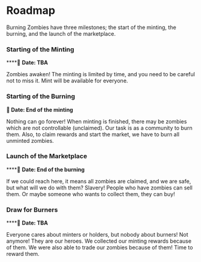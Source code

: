 # Roadmap

Burning Zombies have three milestones; the start of the minting, the burning, and the launch of the marketplace.

### Starting of the Minting

****:date: **Date: TBA**

Zombies awaken! The minting is limited by time, and you need to be careful not to miss it. Mint will be available for everyone.

### Starting of the Burning

****:date:** Date: End of the minting**

Nothing can go forever! When minting is finished, there may be zombies which are not controllable (unclaimed). Our task is as a community to burn them. Also, to claim rewards and start the market, we have to burn all unminted zombies.

### Launch of the Marketplace

****:date: **Date: End of the burning**

If we could reach here, it means all zombies are claimed, and we are safe, but what will we do with them? Slavery! People who have zombies can sell them. Or maybe someone who wants to collect them, they can buy!

### Draw for Burners

****:date: **Date: TBA**

Everyone cares about minters or holders, but nobody about burners! Not anymore! They are our heroes. We collected our minting rewards because of them. We were also able to trade our zombies because of them! Time to reward them.
